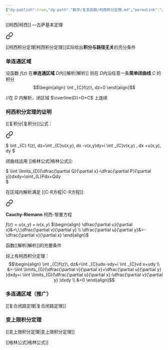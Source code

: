 ```yaml
---
{"dg-publish":true,"dg-path":"数学/复变函数/柯西积分定理.md","permalink":"/数学/复变函数/柯西积分定理/","dgPassFrontmatter":true,"noteIcon":"","created":"2024-05-21T15:20:28.383+08:00","updated":"2024-05-28T18:27:55.379+08:00"}
---
```


[[柯西\|柯西]] —古萨基本定理
 
<div class="transclusion internal-embed is-loaded"><a class="markdown-embed-link" href="//#45d7d1" aria-label="Open link"><svg xmlns="http://www.w3.org/2000/svg" width="24" height="24" viewBox="0 0 24 24" fill="none" stroke="currentColor" stroke-width="2" stroke-linecap="round" stroke-linejoin="round" class="svg-icon lucide-link"><path d="M10 13a5 5 0 0 0 7.54.54l3-3a5 5 0 0 0-7.07-7.07l-1.72 1.71"></path><path d="M14 11a5 5 0 0 0-7.54-.54l-3 3a5 5 0 0 0 7.07 7.07l1.71-1.71"></path></svg></a><div class="markdown-embed">



[[柯西积分定理\|柯西积分定理]]实际给出**积分与路径无关**的充分条件 

</div></div>

### 单连通区域
设函数 $f(z)$ 在**单连通区域** $D$内[[解析\|解析]]
则在 $D$内沿任意一条**简单闭曲线** $C$ 的积分
$$\begin{align}
\int  _{C}f(z)\, dz=0 
\end{align}$$


//在 $D$ 内解析，闭区域 $\overline{D}=D+C$ 上连续

### 柯西积分定理的证明
[[复积分\|复积分]]公式：

<div class="transclusion internal-embed is-loaded"><a class="markdown-embed-link" href="//#4c6e26" aria-label="Open link"><svg xmlns="http://www.w3.org/2000/svg" width="24" height="24" viewBox="0 0 24 24" fill="none" stroke="currentColor" stroke-width="2" stroke-linecap="round" stroke-linejoin="round" class="svg-icon lucide-link"><path d="M10 13a5 5 0 0 0 7.54.54l3-3a5 5 0 0 0-7.07-7.07l-1.72 1.71"></path><path d="M14 11a5 5 0 0 0-7.54-.54l-3 3a5 5 0 0 0 7.07 7.07l1.71-1.71"></path></svg></a><div class="markdown-embed">



$
\int _{C} f(z)\, dz=\int _{C}u(x,y)\, dx -v(x,y)dy+i \int _{C}v(x,y) \, dx +u(x,y)\, dy
$

</div></div>

闭曲线运用 [[格林公式\|格林公式]]:

<div class="transclusion internal-embed is-loaded"><div class="markdown-embed">



$
\iint \limits_{D}(\dfrac{\partial Q}{\partial x}-\dfrac{\partial P}{\partial y})dxdy=\oint_{L}Pdx+Qdy  
$

</div></div>

在区域内解析满足 [[C-R方程\|C-R方程]]:

<div class="transclusion internal-embed is-loaded"><a class="markdown-embed-link" href="/c-r/#351f14" aria-label="Open link"><svg xmlns="http://www.w3.org/2000/svg" width="24" height="24" viewBox="0 0 24 24" fill="none" stroke="currentColor" stroke-width="2" stroke-linecap="round" stroke-linejoin="round" class="svg-icon lucide-link"><path d="M10 13a5 5 0 0 0 7.54.54l3-3a5 5 0 0 0-7.07-7.07l-1.72 1.71"></path><path d="M14 11a5 5 0 0 0-7.54-.54l-3 3a5 5 0 0 0 7.07 7.07l1.71-1.71"></path></svg></a><div class="markdown-embed">




**Cauchy-Riemann**   柯西-黎曼方程

$f(z)=u(x,y)+iv(x,y)$ 
$\begin{align}
\dfrac{\partial u}{\partial x}&=\;\;\dfrac{\partial v}{\partial y} \\
\dfrac{\partial u}{\partial y}&=-\dfrac{\partial v}{\partial x}    
\end{align}$


函数[[解析\|解析]]的充要条件



</div></div>

综上有柯西积分定理：
$$\begin{align}
\int  _{C}f(z)\, dz&=\int  _{C}udx-vdy+i \int  _{C}vd x+udy \\
&=-\iint \limits_{G}(\dfrac{\partial v}{\partial x}+\dfrac{\partial u}{\partial y}   )dxdy+i \iint \limits_{G}(\dfrac{\partial u}{\partial x}-\dfrac{\partial v}{\partial y}  )dxdy \\
&=0
\end{align}$$
### 多连通区域（推广）
[[复合闭路定理\|复合闭路定理]]

### 变上限积分定理
[[变上限积分定理\|变上限积分定理]]

























































































































































































































[[格林公式\|格林公式]]
